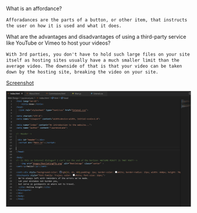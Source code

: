 What is an affordance?

    Afforadances are the parts of a button, or other item, that instructs the user on how it is used and what it does.

What are the advantages and disadvantages of using a third-party service like YouTube or Vimeo to host your videos?

    With 3rd parties, you don't have to hold such large files on your site itself as hosting sites usually have a much smaller limit than the average video. The downside of that is that your video can be taken down by the hosting site, breaking the video on your site.


<a href="Images/Screenshot-08.png">Screenshot</a>

![Screenshot](./Images/Screenshot-08.png)